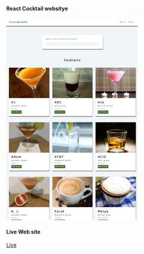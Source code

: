#### React Cocktail websitye

<img src="ss/ss.png" width="350px">

#### Live Web site
<a href="https://rt-cocktail.netlify.app/">Live</a>

